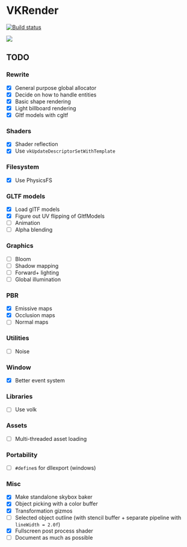 # VKRender

[![Build status](https://ci.appveyor.com/api/projects/status/iu63edk658bwjxms?svg=true)](https://ci.appveyor.com/project/felipeagc/vkrender)

![](https://user-images.githubusercontent.com/17355488/56544503-14f40600-654b-11e9-9688-402e37b906c5.png)

## TODO

### Rewrite
- [x] General purpose global allocator
- [x] Decide on how to handle entities
- [x] Basic shape rendering
- [x] Light billboard rendering
- [x] Gltf models with cgltf

### Shaders
- [x] Shader reflection
- [x] Use `vkUpdateDescriptorSetWithTemplate`

### Filesystem
- [x] Use PhysicsFS

### GLTF models
- [x] Load glTF models
- [x] Figure out UV flipping of GltfModels
- [ ] Animation
- [ ] Alpha blending

### Graphics
- [ ] Bloom
- [ ] Shadow mapping
- [ ] Forward+ lighting
- [ ] Global illumination

### PBR
- [x] Emissive maps
- [x] Occlusion maps
- [ ] Normal maps

### Utilities
- [ ] Noise

### Window
- [x] Better event system

### Libraries
- [ ] Use volk

### Assets
- [ ] Multi-threaded asset loading

### Portability
- [ ] `#define`s for dllexport (windows)

### Misc
- [x] Make standalone skybox baker
- [x] Object picking with a color buffer
- [x] Transformation gizmos
- [ ] Selected object outline (with stencil buffer + separate pipeline with `lineWidth = 2.0f`)
- [x] Fullscreen post process shader
- [ ] Document as much as possible
